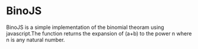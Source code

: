 # BinoJS
BinoJS is a simple implementation of the binomial theoram using javascript.The function returns the expansion of (a+b) to the power n where n is any natural number.
